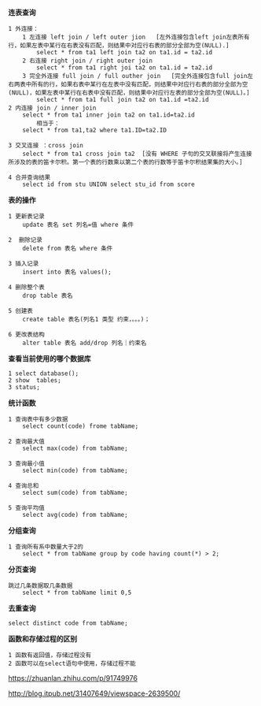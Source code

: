 **连表查询**

    1 外连接：
        1 左连接 left join / left outer jion   [左外连接包含left join左表所有行，如果左表中某行在右表没有匹配，则结果中对应行右表的部分全部为空(NULL).]
            select * from ta1 left join ta2 on ta1.id = ta2.id
        2 右连接 right join / right outer join
            select * from ta1 right joi ta2 on ta1.id = ta2.id
        3 完全外连接 full join / full outher join   [完全外连接包含full join左右两表中所有的行，如果右表中某行在左表中没有匹配，则结果中对应行右表的部分全部为空(NULL)，如果左表中某行在右表中没有匹配，则结果中对应行左表的部分全部为空(NULL)。]
            select * from ta1 full join ta2 on ta1.id =ta2.id
    2 内连接 join / inner join
        select * from ta1 inner join ta2 on ta1.id=ta2.id
            相当于：
        select * from ta1,ta2 where ta1.ID=ta2.ID
    
    3 交叉连接 ：cross join
        select * from ta1 cross join ta2  [没有 WHERE 子句的交叉联接将产生连接所涉及的表的笛卡尔积。第一个表的行数乘以第二个表的行数等于笛卡尔积结果集的大小。]

    4 合并查询结果
        select id from stu UNION select stu_id from score

**表的操作**
    
    1 更新表记录
        update 表名 set 列名=值 where 条件
    
    2  删除记录
        delete from 表名 where 条件

    3 插入记录
        insert into 表名 values();
    
    4 删除整个表
        drop table 表名

    5 创建表
        create table 表名(列名1 类型 约束，。。。)；
    
    6 更改表结构
        alter table 表名 add/drop 列名｜约束名

**查看当前使用的哪个数据库**

    1 select database();
    2 show  tables;
    3 status;

**统计函数**

    1 查询表中有多少数据
        select count(code) frome tabName; 

    2 查询最大值
        select max(code) from tabName;
    
    3 查询最小值
        select min(code) from tabName;
    
    4 查询总和
        select sum(code) from tabName;
    
    5 查询平均值
        select avg(code) from tabName;

**分组查询**

    1 查询所有系中数量大于2的
        select * from tabName group by code having count(*) > 2;

**分页查询**

    跳过几条数据取几条数据
        select * from tabName limit 0,5 

**去重查询**

    select distinct code from tabName;

**函数和存储过程的区别**

    1 函数有返回值，存储过程没有
    2 函数可以在select语句中使用，存储过程不能

https://zhuanlan.zhihu.com/p/91749976

http://blog.itpub.net/31407649/viewspace-2639500/
